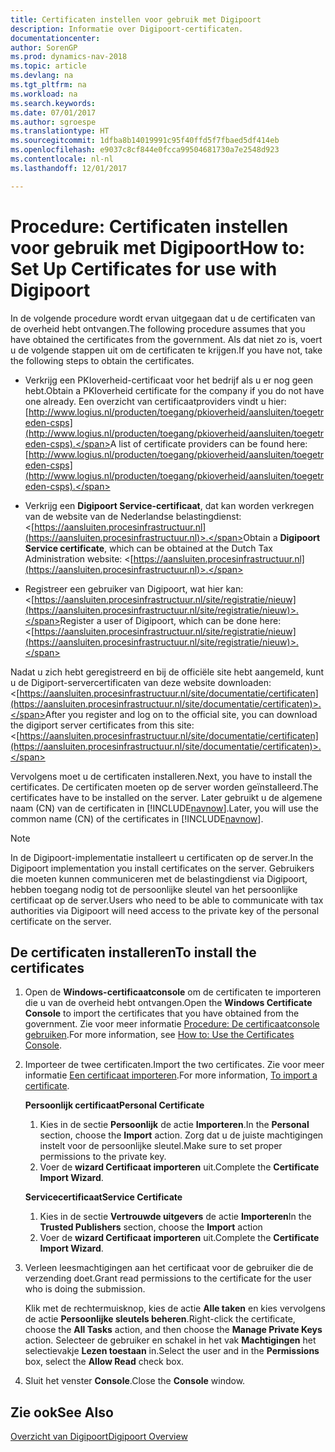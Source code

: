 ```yaml
---
title: Certificaten instellen voor gebruik met Digipoort
description: Informatie over Digipoort-certificaten.
documentationcenter: 
author: SorenGP
ms.prod: dynamics-nav-2018
ms.topic: article
ms.devlang: na
ms.tgt_pltfrm: na
ms.workload: na
ms.search.keywords: 
ms.date: 07/01/2017
ms.author: sgroespe
ms.translationtype: HT
ms.sourcegitcommit: 1dfba8b14019991c95f40ffd5f7fbaed5df414eb
ms.openlocfilehash: e9037c8cf844e0fcca99504681730a7e2548d923
ms.contentlocale: nl-nl
ms.lasthandoff: 12/01/2017

---
```

# <a name="how-to-set-up-certificates-for-use-with-digipoort"></a><span data-ttu-id="b12a2-103">Procedure: Certificaten instellen voor gebruik met Digipoort</span><span class="sxs-lookup"><span data-stu-id="b12a2-103">How to: Set Up Certificates for use with Digipoort</span></span>
<span data-ttu-id="b12a2-104">In de volgende procedure wordt ervan uitgegaan dat u de certificaten van de overheid hebt ontvangen.</span><span class="sxs-lookup"><span data-stu-id="b12a2-104">The following procedure assumes that you have obtained the certificates from the government.</span></span> <span data-ttu-id="b12a2-105">Als dat niet zo is, voert u de volgende stappen uit om de certificaten te krijgen.</span><span class="sxs-lookup"><span data-stu-id="b12a2-105">If you have not, take the following steps to obtain the certificates.</span></span>  

- <span data-ttu-id="b12a2-106">Verkrijg een PKIoverheid-certificaat voor het bedrijf als u er nog geen hebt.</span><span class="sxs-lookup"><span data-stu-id="b12a2-106">Obtain a PKIoverheid certificate for the company if you do not have one already.</span></span> <span data-ttu-id="b12a2-107">Een overzicht van certificaatproviders vindt u hier: [http://www.logius.nl/producten/toegang/pkioverheid/aansluiten/toegetreden-csps](http://www.logius.nl/producten/toegang/pkioverheid/aansluiten/toegetreden-csps).</span><span class="sxs-lookup"><span data-stu-id="b12a2-107">A list of certificate providers can be found here: [http://www.logius.nl/producten/toegang/pkioverheid/aansluiten/toegetreden-csps](http://www.logius.nl/producten/toegang/pkioverheid/aansluiten/toegetreden-csps).</span></span>  

- <span data-ttu-id="b12a2-108">Verkrijg een **Digipoort Service-certificaat**, dat kan worden verkregen van de website van de Nederlandse belastingdienst: <[https://aansluiten.procesinfrastructuur.nl](https://aansluiten.procesinfrastructuur.nl)>.</span><span class="sxs-lookup"><span data-stu-id="b12a2-108">Obtain a **Digipoort Service certificate**, which can be obtained at the Dutch Tax Administration website: <[https://aansluiten.procesinfrastructuur.nl](https://aansluiten.procesinfrastructuur.nl)>.</span></span>  

- <span data-ttu-id="b12a2-109">Registreer een gebruiker van Digipoort, wat hier kan: <[https://aansluiten.procesinfrastructuur.nl/site/registratie/nieuw](https://aansluiten.procesinfrastructuur.nl/site/registratie/nieuw)>.</span><span class="sxs-lookup"><span data-stu-id="b12a2-109">Register a user of Digipoort, which can be done here: <[https://aansluiten.procesinfrastructuur.nl/site/registratie/nieuw](https://aansluiten.procesinfrastructuur.nl/site/registratie/nieuw)>.</span></span>  

<span data-ttu-id="b12a2-110">Nadat u zich hebt geregistreerd en bij de officiële site hebt aangemeld, kunt u de Digiport-servercertificaten van deze website downloaden: <[https://aansluiten.procesinfrastructuur.nl/site/documentatie/certificaten](https://aansluiten.procesinfrastructuur.nl/site/documentatie/certificaten)>.</span><span class="sxs-lookup"><span data-stu-id="b12a2-110">After you register and log on to the official site, you can download the digiport server certificates from this site: <[https://aansluiten.procesinfrastructuur.nl/site/documentatie/certificaten](https://aansluiten.procesinfrastructuur.nl/site/documentatie/certificaten)>.</span></span>  

<span data-ttu-id="b12a2-111">Vervolgens moet u de certificaten installeren.</span><span class="sxs-lookup"><span data-stu-id="b12a2-111">Next, you have to install the certificates.</span></span> <span data-ttu-id="b12a2-112">De certificaten moeten op de server worden geïnstalleerd.</span><span class="sxs-lookup"><span data-stu-id="b12a2-112">The certificates have to be installed on the server.</span></span> <span data-ttu-id="b12a2-113">Later gebruikt u de algemene naam (CN) van de certificaten in [!INCLUDE[navnow](../../includes/navnow_md.md)].</span><span class="sxs-lookup"><span data-stu-id="b12a2-113">Later, you will use the common name (CN) of the certificates in [!INCLUDE[navnow](../../includes/navnow_md.md)].</span></span>  

> [!NOTE]  
>  <span data-ttu-id="b12a2-114">In de Digipoort-implementatie installeert u certificaten op de server.</span><span class="sxs-lookup"><span data-stu-id="b12a2-114">In the Digipoort implementation you install certificates on the server.</span></span> <span data-ttu-id="b12a2-115">Gebruikers die moeten kunnen communiceren met de belastingdienst via Digipoort, hebben toegang nodig tot de persoonlijke sleutel van het persoonlijke certificaat op de server.</span><span class="sxs-lookup"><span data-stu-id="b12a2-115">Users who need to be able to communicate with tax authorities via Digipoort will need access to the private key of the personal certificate on the server.</span></span>  

## <a name="to-install-the-certificates"></a><span data-ttu-id="b12a2-116">De certificaten installeren</span><span class="sxs-lookup"><span data-stu-id="b12a2-116">To install the certificates</span></span>  

1.  <span data-ttu-id="b12a2-117">Open de **Windows-certificaatconsole** om de certificaten te importeren die u van de overheid hebt ontvangen.</span><span class="sxs-lookup"><span data-stu-id="b12a2-117">Open the **Windows Certificate Console** to import the certificates that you have obtained from the government.</span></span> <span data-ttu-id="b12a2-118">Zie voor meer informatie [Procedure: De certificaatconsole gebruiken](http://social.technet.microsoft.com/wiki/contents/articles/2167.how-to-use-the-certificates-console.aspx).</span><span class="sxs-lookup"><span data-stu-id="b12a2-118">For more information, see [How to: Use the Certificates Console](http://social.technet.microsoft.com/wiki/contents/articles/2167.how-to-use-the-certificates-console.aspx).</span></span>  
2.  <span data-ttu-id="b12a2-119">Importeer de twee certificaten.</span><span class="sxs-lookup"><span data-stu-id="b12a2-119">Import the two certificates.</span></span> <span data-ttu-id="b12a2-120">Zie voor meer informatie [Een certificaat importeren](http://social.technet.microsoft.com/wiki/contents/articles/2167.how-to-use-the-certificates-console.aspx#To_import_certificates).</span><span class="sxs-lookup"><span data-stu-id="b12a2-120">For more information, [To import a certificate](http://social.technet.microsoft.com/wiki/contents/articles/2167.how-to-use-the-certificates-console.aspx#To_import_certificates).</span></span>  

    <span data-ttu-id="b12a2-121">**Persoonlijk certificaat**</span><span class="sxs-lookup"><span data-stu-id="b12a2-121">**Personal Certificate**</span></span>  

    1.  <span data-ttu-id="b12a2-122">Kies in de sectie **Persoonlijk** de actie **Importeren**.</span><span class="sxs-lookup"><span data-stu-id="b12a2-122">In the **Personal** section, choose the **Import** action.</span></span> <span data-ttu-id="b12a2-123">Zorg dat u de juiste machtigingen instelt voor de persoonlijke sleutel.</span><span class="sxs-lookup"><span data-stu-id="b12a2-123">Make sure to set proper permissions to the private key.</span></span>  
    2.  <span data-ttu-id="b12a2-124">Voer de **wizard Certificaat importeren** uit.</span><span class="sxs-lookup"><span data-stu-id="b12a2-124">Complete the **Certificate Import Wizard**.</span></span>  

    <span data-ttu-id="b12a2-125">**Servicecertificaat**</span><span class="sxs-lookup"><span data-stu-id="b12a2-125">**Service Certificate**</span></span>  

    1.  <span data-ttu-id="b12a2-126">Kies in de sectie **Vertrouwde uitgevers** de actie **Importeren**</span><span class="sxs-lookup"><span data-stu-id="b12a2-126">In the **Trusted Publishers** section, choose the **Import** action</span></span>  
    2.  <span data-ttu-id="b12a2-127">Voer de **wizard Certificaat importeren** uit.</span><span class="sxs-lookup"><span data-stu-id="b12a2-127">Complete the **Certificate Import Wizard**.</span></span>  

3.  <span data-ttu-id="b12a2-128">Verleen leesmachtigingen aan het certificaat voor de gebruiker die de verzending doet.</span><span class="sxs-lookup"><span data-stu-id="b12a2-128">Grant read permissions to the certificate for the user who is doing the submission.</span></span>  

    <span data-ttu-id="b12a2-129">Klik met de rechtermuisknop, kies de actie **Alle taken** en kies vervolgens de actie **Persoonlijke sleutels beheren**.</span><span class="sxs-lookup"><span data-stu-id="b12a2-129">Right-click the certificate, choose the **All Tasks** action, and then choose the **Manage Private Keys** action.</span></span> <span data-ttu-id="b12a2-130">Selecteer de gebruiker en schakel in het vak **Machtigingen** het selectievakje **Lezen toestaan** in.</span><span class="sxs-lookup"><span data-stu-id="b12a2-130">Select the user and in the **Permissions** box, select the **Allow Read** check box.</span></span>  

4.  <span data-ttu-id="b12a2-131">Sluit het venster **Console**.</span><span class="sxs-lookup"><span data-stu-id="b12a2-131">Close the **Console** window.</span></span>  

## <a name="see-also"></a><span data-ttu-id="b12a2-132">Zie ook</span><span class="sxs-lookup"><span data-stu-id="b12a2-132">See Also</span></span>  
 [<span data-ttu-id="b12a2-133">Overzicht van Digipoort</span><span class="sxs-lookup"><span data-stu-id="b12a2-133">Digipoort Overview</span></span>](digipoort-overview.md)

